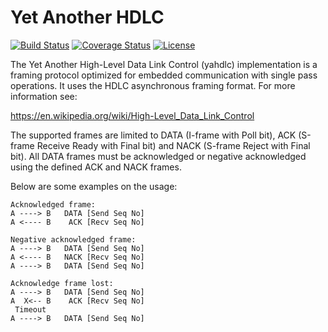 # Yet Another HDLC

[![Build Status](https://travis-ci.org/bang-olufsen/yahdlc.png)](https://travis-ci.org/bang-olufsen/yahdlc) [![Coverage Status](https://coveralls.io/repos/bang-olufsen/yahdlc/badge.svg?branch=master&service=github)](https://coveralls.io/github/bang-olufsen/yahdlc?branch=master) [![License](https://img.shields.io/github/license/mashape/apistatus.svg)](LICENSE)

The Yet Another High-Level Data Link Control (yahdlc) implementation is a framing protocol optimized for embedded communication with single pass operations. It uses the HDLC asynchronous framing format. For more information see:

https://en.wikipedia.org/wiki/High-Level_Data_Link_Control

The supported frames are limited to DATA (I-frame with Poll bit), ACK (S-frame Receive Ready with Final bit) and NACK (S-frame Reject with Final bit). All DATA frames must be acknowledged or negative acknowledged using the defined ACK and NACK frames.

Below are some examples on the usage:

```
Acknowledged frame:
A ----> B   DATA [Send Seq No]
A <---- B    ACK [Recv Seq No]

Negative acknowledged frame:
A ----> B   DATA [Send Seq No]
A <---- B   NACK [Recv Seq No]
A ----> B   DATA [Send Seq No]

Acknowledge frame lost:
A ----> B   DATA [Send Seq No]
A  X<-- B    ACK [Recv Seq No]
 Timeout
A ----> B   DATA [Send Seq No]
```
